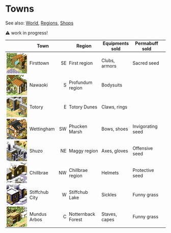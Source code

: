 # Towns
See also: [World](map.md), [Regions](places.md), [Shops](shops.md)

:warning: work in progress!

<style>
table { width: auto }
td img { width: 64px; height: 64px; min-width: 64px; image-rendering: pixelated; background-color: transparent !important; float: right }
td, th { border-width: 1px 0 !important }
th { padding: 0 4px !important; height: 36px }
td { padding: 3px 4px 2px !important; height: 64px}
td:last-child, th:last-child  { padding-right: 16px !important }
</style>

| | Town | | Region | Equipments sold | Permabuff sold
|-|-|-:|-|-|-
| ![Firsttown     ](t/Firsttown.png)      | Firsttown      | SE | First region | Clubs, armors | Sacred seed
| ![Nawaoki       ](t/Nawaoki.png)        | Nawaoki        | S  | Profundum region | Bodysuits |
| ![Totory        ](t/Totory.png)         | Totory         | E  | Totory Dunes | Claws, rings |
| ![Wettingham    ](t/Wettingham.png)     | Wettingham     | SW | Phucken Marsh | Bows, shoes | Invigorating seed
| ![Shuzo         ](t/Shuzo.png)          | Shuzo          | NE | Maggy region | Axes, gloves | Offensive seed
| ![Chillbrae     ](t/Chillbrae.png)      | Chillbrae      | NW | Chillbrae region | Helmets | Protective seed
| ![Stiffchub_City](t/Stiffchub_City.png) | Stiffchub City | W  | Stiffchub Lake | Sickles | Funny grass
| ![Mundus_Arbos  ](t/Mundus_Arbos.png)   | Mundus Arbos   | C  | Notternback Forest | Staves, capes | Funny grass
